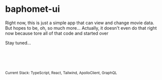 # baphomet-ui

Right now, this is just a simple app that can view and change movie data. But hopes to be, oh, so much more... Actually, it doesn't even do that right now because tore all of that code and started over 

Stay tuned...

<br>
<br>
<br>
<br>
<sub>
Current Stack: TypeScript, React, Tailwind, ApolloClient, GraphQL
</sub>
